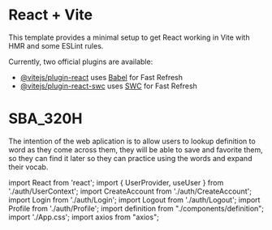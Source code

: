 # React + Vite

This template provides a minimal setup to get React working in Vite with HMR and some ESLint rules.

Currently, two official plugins are available:

- [@vitejs/plugin-react](https://github.com/vitejs/vite-plugin-react/blob/main/packages/plugin-react/README.md) uses [Babel](https://babeljs.io/) for Fast Refresh
- [@vitejs/plugin-react-swc](https://github.com/vitejs/vite-plugin-react-swc) uses [SWC](https://swc.rs/) for Fast Refresh
# SBA_320H


The intention of the web aplication is to allow users to lookup definition to word as they come across them, they will be able to save and favorite them, so they can find it later so they can practice using the words and expand their vocab. 

import React from 'react';
import { UserProvider, useUser } from './auth/UserContext';
import CreateAccount from './auth/CreateAccount';
import Login from './auth/Login';
import Logout from './auth/Logout';
import Profile from './auth/Profile';
import definition from "./components/definition";
import './App.css';
import axios from "axios";

